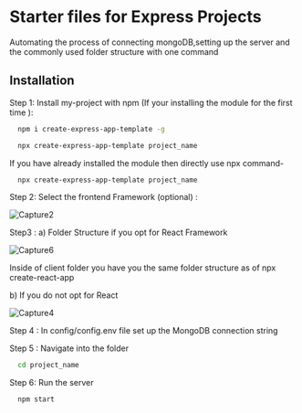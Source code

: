 # Starter files for Express Projects

Automating the process of connecting mongoDB,setting up the server and the commonly used folder structure with one command

## Installation

Step 1: Install my-project with npm (If your installing the module for the first time ):

```bash
  npm i create-express-app-template -g
```

```bash
  npx create-express-app-template project_name
```

If you have already installed the module then directly use npx command-

```bash
  npx create-express-app-template project_name
```

Step 2: Select the frontend Framework (optional) :

![Capture2](https://user-images.githubusercontent.com/65851817/149654262-55c7eb19-0586-4da7-9ca6-73facf9c5ad0.PNG)

Step3 :
a) Folder Structure if you opt for React Framework

![Capture6](https://user-images.githubusercontent.com/65851817/149654587-e54db9f7-dbed-4875-ba6c-0c91ca310111.PNG)

Inside of client folder you have you the same folder structure as of npx create-react-app

b) If you do not opt for React

![Capture4](https://user-images.githubusercontent.com/65851817/149654456-455b42f6-76e0-493c-b81c-919246faeaf9.PNG)

Step 4 : In config/config.env file set up the MongoDB connection string

Step 5 : Navigate into the folder

```bash
  cd project_name
```

Step 6: Run the server

```bash
  npm start
```
